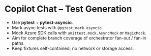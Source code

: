 # Copilot Chat – Test Generation

- Use **pytest** + **pytest-asyncio**.
- Mark async tests with `@pytest.mark.asyncio`.
- Mock Azure SDK calls with `unittest.mock.AsyncMock` or `MagicMock`.
- Aim for complete branch coverage of orchestrator fan-out / fan-in paths.
- Keep fixtures self-contained; no network or storage access.
